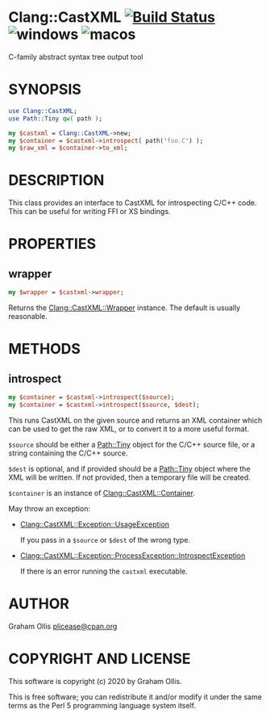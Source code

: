 # Clang::CastXML [![Build Status](https://travis-ci.org/PerlFFI/Clang-CastXML.svg)](http://travis-ci.org/PerlFFI/Clang-CastXML) ![windows](https://github.com/PerlFFI/Clang-CastXML/workflows/windows/badge.svg) ![macos](https://github.com/PerlFFI/Clang-CastXML/workflows/macos/badge.svg)

C-family abstract syntax tree output tool

# SYNOPSIS

```perl
use Clang::CastXML;
use Path::Tiny qw( path );

my $castxml = Clang::CastXML->new;
my $container = $castxml->introspect( path('foo.C') );
my $raw_xml = $container->to_xml;
```

# DESCRIPTION

This class provides an interface to CastXML for introspecting C/C++ code.
This can be useful for writing FFI or XS bindings.

# PROPERTIES

## wrapper

```perl
my $wrapper = $castxml->wrapper;
```

Returns the [Clang::CastXML::Wrapper](https://metacpan.org/pod/Clang::CastXML::Wrapper) instance.  The default is usually reasonable.

# METHODS

## introspect

```perl
my $container = $castxml->introspect($source);
my $container = $castxml->introspect($source, $dest);
```

This runs CastXML on the given source and returns an XML container which can be used
to get the raw XML, or to convert it to a more useful format.

`$source` should be either a [Path::Tiny](https://metacpan.org/pod/Path::Tiny) object for the C/C++ source file, or
a string containing the C/C++ source.

`$dest` is optional, and if provided should be a [Path::Tiny](https://metacpan.org/pod/Path::Tiny) object where the
XML will be written.  If not provided, then a temporary file will be created.

`$container` is an instance of [Clang::CastXML::Container](https://metacpan.org/pod/Clang::CastXML::Container).

May throw an exception:

- [Clang::CastXML::Exception::UsageException](https://metacpan.org/pod/Clang::CastXML::Exception::UsageException)

    If you pass in a `$source` or `$dest` of the wrong type.

- [Clang::CastXML::Exception::ProcessException::IntrospectException](https://metacpan.org/pod/Clang::CastXML::Exception::ProcessException::IntrospectException)

    If there is an error running the `castxml` executable.

# AUTHOR

Graham Ollis <plicease@cpan.org>

# COPYRIGHT AND LICENSE

This software is copyright (c) 2020 by Graham Ollis.

This is free software; you can redistribute it and/or modify it under
the same terms as the Perl 5 programming language system itself.
